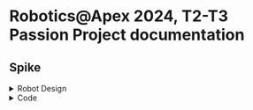 # Robotics@Apex 2024, T2-T3 Passion Project documentation
## Spike
<details>
    <summary>Robot Design</summary>
    <details>
        <summary>Iteration 1</summary>
        <br>
        <div style="display:flex; flex-direction: row;">
            <div>
                <p>Robot Design Iteration 1 Front View</p>
                <img src="images/rdit1f.jpeg" alt="Robot Design Iteration 1 Front View" style="width:200px;"/>
            </div>
            <div>
                <p>Robot Design Iteration 1 Side View</p>
                <img src="images/rdit1s.jpeg" alt="Robot Design Iteration 1 Side View" style="width:200px;"/>
            </div>
            <div>
                <p>Robot Design Iteration 1 Top View</p>
                <img src="images/rdit1t.jpeg" alt="Robot Design Iteration 1 Top View" style="width:200px;"/>
            </div>
        </div>
        <hr>
        <h4>Pros and Cons</h4>
        <h5>Pros</h5>
        <ul>
            <li>Small and Compact</li>
            <li>Robust frame</li>
            <li>Really really cute robot design</li>
        </ul>
        <h5>Cons</h5>
        <ul>
            <li>Bad CG</li>
            <li>Gyro(scope) not at pivot of turning</li>
            <li>Asymmetrical</li>
        </ul>
        <hr>
    </details>
    <details>
        <summary>Iteration 2</summary>
        <br>
        <div style="display:flex; flex-direction: row;">
            <div>
                <p>Robot Design Iteration 2 Front View</p>
                <img src="images/rdit2f.jpeg" alt="Robot Design Iteration 2 Front View" style="width:200px;"/>
            </div>
            <div>
                <p>Robot Design Iteration 2 Side View</p>
                <img src="images/rdit2s.jpeg" alt="Robot Design Iteration 2 Side View" style="width:200px;"/>
            </div>
            <div>
                <p>Robot Design Iteration 2 Top View</p>
                <img src="images/rdit2t.jpeg" alt="Robot Design Iteration 2 Top View" style="width:200px;"/>
            </div>
        </div>
        <hr>
        <h4>Pros and Cons</h4>
        <h5>Pros</h5>
        <ul>
            <li>Small and Compact</li>
            <li>CG at centre</li>
            <li>Low CG</li>
            <li>Looks cool</li>
        </ul>
        <h5>Cons</h5>
        <ul>
            <li>Assymetrical about front/back</li>
            <li>Low torque</li>
            <li>Fragile structure (prone to breaking)</li>
        </ul>
        <hr>
    </details>
    <details>
        <summary>Iteration 3</summary>
        <br>
        <div style="display:flex; flex-direction: row;">
            <div>
                <p>Robot Design Iteration 3 Front View</p>
                <img src="images/rdit3f.jpeg" alt="Robot Design Iteration 3 Front View" style="width:200px;"/>
            </div>
            <div>
                <p>Robot Design Iteration 3 Side View</p>
                <img src="images/rdit3s.jpeg" alt="Robot Design Iteration 3 Side View" style="width:200px;"/>
            </div>
            <div>
                <p>Robot Design Iteration 3 Top View</p>
                <img src="images/rdit3t.jpeg" alt="Robot Design Iteration 3 Top View" style="width:200px;"/>
            </div>
        </div>
        <hr>
        <h4>Pros and Cons</h4>
        <h5>Pros</h5>
        <ul>
            <li>CG at centre</li>
            <li>Perfect symmetry about x and y axis</li>
            <li>High torque</li>
        </ul>
        <h5>Cons</h5>
        <ul>
            <li>Relatively high CG</li>
            <li>Doesn't look very good</li>
            <li>Fragile structure (prone to breaking)</li>
        </ul>
        <hr>
    </details>
    <p>
        In the end, I went with the robot iteration 3, due to it's perfect symmetry and its CG being at the centre, as well as it being in line with the gyro and the exact centre of the robot. It also has the highest torque.
    </p>
    <details>
        <summary>Additional modifications made</summary>
        <p>
            I changed the wheels of the robot from the ones pictured above to the one pictured below on the right (Spike wheels --> EV3 wheels). This is because the Spike wheels did not have the grip on the floor I needed. Hence, I switched to EV3 wheels which were thicker.
        </p>
        <details>
            <summary>Picture</summary>
            <p>Pictured are the old Spike wheels on the left and the new EV3 wheels on the right</p>
            <img src="images/rdw.jpeg" alt="Robot Design Wheel change (Side View)" style="width:200px;"/>
        </details>
    </details>    
</details>
<details>
    <summary>Code</summary>
    <h4>23 / 10 / 2024 </h4>
    <ul>
        <li>Recalibrated robot tracking</li>
        <li>Fixed bug where bot can only track moving forward</li>
        <li>Lemme die pls</li>
    </ul>
    <h4>14 / 09 / 2024 </h4>
    <ul>
        <li>Added live tracking of robot</li>
        <p>This was a huge bit</p>
        <li>Changed how robot follows arcs</li>
        <li>Calibrated robot width</li>
        <li>Switched to use global variables</li>
    </ul>
    <h4>21 / 08 / 2024</h4>
    <p>
        Updated a lot. Important things to note: in order to get points, the image of the surface has to be <em>perfectly</em> flat, i.e. it can't be made with just a camera, it has to be drawn or scanned.
    </p>
    <h4>02 / 07 / 2024</h4>
    <p>
        Simulation runs on desmos show big problem --> when tangent is parallel to the x-axis, the angle / circle is <em>undefined</em>, leading to the robot basically <em>dying</em>.
    </p>
    <h4>28 / 06 / 2024</h4>
    <details>
        <summary>-- Full Log--</summary>
        <br>
        <p>During CCA session</p>
        <hr>
        <div>
            <h4>Modifications made</h4>
            <p>
                I managed to switch the bearing of the robot such that it counts the same way as the trigonometric calculation does. It was surprisingly easy to make the switch, especially after all the headaches it gave me. So that's done. Other modifications  are listed below. Unfortunately, not much progress was made in the way of pure pursuit.
            </p>
        </div>
    </details>
    <ul>
        <li>Switched bearing of robot code to work with the Trig calculations</li>
        <li>Switched Gyro turns to use PID gyro, in commit #7914533.</li>
        <li>Removed PID gyro in commit #9a689ac, because of calculation issues</li>
        <li>Updated all parts of the pure pursuit to get new robot bearing to work.</li>
    </ul>
    <h4>27 / 06 / 2024</h4>
    <details>
        <summary>-- Full Log --</summary>
        <br>
        <p>I just didn't wanna do list anymore, so here's a full log.</p>
        <hr>
        <div>
            <h4>Context</h4>
            <p>
                Everything for the spike is pretty much done and done. The pure pursuit's algorithm is close to perfect. Other parts, such as the regression and the literally *mapping* part, where the robot travels to a set point in a straight line, is perfect. However, while debugging the pure-pursuit, code-breaking issues have been found:
            </p>
            <ul>
                <li>Direction of robot.</li>
                <li>Trigonometric calculations.</li>
            </ul>
        </div>
        <hr>
        </div>
            <h4>Expanded explanation:</h4>
            <p>
                To start calculating the direction the robot was facing, I started to code it with a gradient line (i.e., 1 means it travels 1 unit of y per unit x, 2 per unit x and so on). This quickly becomes a problem when the robot is facing sector 2 or 3 of the cartesian plane. This is because gradients are either positive or negative; It does not have an imaginary ability for it to have any meaningful value. In sector 3, the robot would have a positive gradient. This cannot be differentiatied from when the robot is facing sector 1 of the plane. Hence, I switched to using ship true bearings from a "north", which is standardised as the positive y direction, counting "clockwise". I didn't think much of this arrangement, and designed the yaw angle calculator of the robot to use it. (See below for GIFs)
                <br>
                The problem comes from the fact that when doing trigonometric calculations with the robot, the angle from an inverse function is always is the acute angle to the x-axis (the reference angle, α). When adjusting for sectors 2 to 4, this results in an angle (hereafter referred to as the "turning angle") that is read from the positive x direction, counting "anti-clockwise". Hence, when calculating the turning angle required to face the chosen point (from the current coordinates of the robot), the angle is red from that x direction. Although it is workable, the inherent difference between the turning angle and the robot's bearing makes calculations within the robot extremely inefficient, not to mention difficult for the coder (me). This basically means that now I have to rewrite the entire code. Or at least, make a really big patch update which makes it an effective "version 2". (Technically this is unofficially going to be version 3).
            </p> 
        </div>
        <hr>
            <div>
            <h4>GIFs!!!</h4>
                <div>
                    <h5>Robot gradient</h5>
                    <p>Assume the robot is at point (0, 0) and is facing the moving blue dot. Observe m₁, and observe that m₁ is positive in secotr 1 and 3 and negative in sector 2 and 4.</p> 
                    <img src="images/gradient.gif" alt="Robot gradient problem gif" style="height:200px;"/>
                </div>
                <hr>
                <div>
                    <h5>Robot bearing</h5>
                    <p>Assume the robot is at point (0, 0) and is facing the moving blue dot. Observe b, and observe that b decreases from 360 degrees when facing the positive y direction and decreases as it moves from sector 1 to 4, "anti-clockwise". (I.e., increases when moving from sector 4 to 1, "clockwise")</p>
                    <img src="images/bearing.gif" alt="Robot bearing problem gif" style="height:200px;"/>
                </div>
                <hr>
                <div>
                    <h5>Wanted angle</h5>
                    <p>Assume the robot is at point (0, 0) and the wanted coordinate is the moving blue dot. Observe w, the wanted angle measured from the axis in degrees. Observe that it increases as it travels from sector 1 to 4, "anti-clockwise", while the reference angle, α, alternates between the increasing and decreasing.</p>
                    <img src="images/angle.gif" alt="Wanted angle problem gif" style="height:200px;"/>
                </div>
            </div>
        <hr>
        <br>
        </details>
        TL;DR: I need a lot more time because I need to rewrite almost the entire code.
    <h4>08 / 05 / 2024 to 27 / 06 / 2024</h4>
    <ul>
        <li>Debugging and testing</li>
    </ul>
    <hr>
    <h4>08 / 05 / 2024</h4>
    <ul>
        <li>General Arc Stuff</li>
        <li>Added formula to calculate the Arc needed to follow for the robot to arrive at next point, taking into account everything</li>
    </ul>
    <hr>
    <h4>30 / 04 / 2024</h4>
    <ul>
        <li>Added alternate to pure pursuit</li>
        <li>Added support if pure pursuit returns no intersections: Continue towards f(x + 1), or f(x - 1) in case of direction</li>
        <li>Added pursuit towards points following the heading (pictured below)</li>
        <li><img src="images/image.png" alt="Photo of pure pursuit working" style="width:200px;"/></li>
        <li>Added images</li>
        <li>Removed pure pursuit due to too many errors</li>
        <li>Optimised curve following</li>
    </ul>
    <h4>29 / 04 / 2024</h4>
    <ul>
        <li>Added base mapping (straight line point 1 to 2 with spot turns)</li>
        <li>Added support for moving backwards</li>
        <li>Fixed issue of going forward when no intersections are found</li>
        <li>Added matplotlib for plotting</li>
    </ul>
    <hr>
</details>